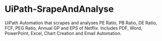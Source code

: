 # UiPath-SrapeAndAnalyse
UiPath Automation that scrapes and analyses PE Ratio, PB Ratio, DE Ratio, FCF, PEG Ratio, Annual GP and EPS of Netflix. Includes PDF, Word, PowerPoint, Excel, Chart Creation and Email Automation.
